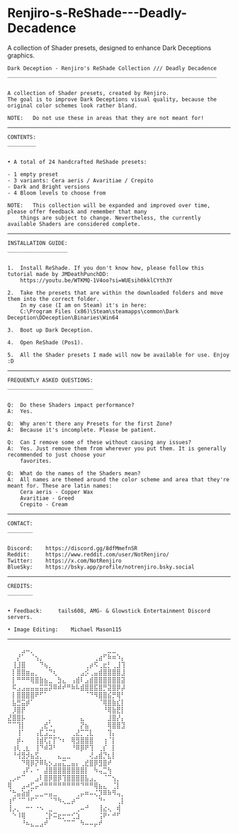 # Renjiro-s-ReShade---Deadly-Decadence
A collection of Shader presets, designed to enhance Dark Deceptions graphics.


	Dark Deception - Renjiro's ReShade Collection /// Deadly Decadence
	__________________________________________________________________


	A collection of Shader presets, created by Renjiro.
	The goal is to improve Dark Deceptions visual quality, because the original color schemes look rather bland.

	NOTE:	Do not use these in areas that they are not meant for!


------------------------------------------------------------------------------------------------------------------------


	CONTENTS:
	_________


	• A total of 24 handcrafted ReShade presets:

	- 1 empty preset
	- 3 variants: Cera aeris / Avaritiae / Crepito
	- Dark and Bright versions
	- 4 Bloom levels to choose from

	NOTE:	This collection will be expanded and improved over time, please offer feedback and remember that many
		things are subject to change. Nevertheless, the currently available Shaders are considered complete.


------------------------------------------------------------------------------------------------------------------------


	INSTALLATION GUIDE:
	___________________


	1.	Install ReShade. If you don't know how, please follow this tutorial made by JMDeathPunchDD:
		https://youtu.be/WTKMQ-1V4oo?si=WUEsih0kklCYth3Y

	2.	Take the presets that are within the downloaded folders and move them into the correct folder.
		In my case (I am on Steam) it's in here:
		C:\Program Files (x86)\Steam\steamapps\common\Dark Deception\DDeception\Binaries\Win64

	3.	Boot up Dark Deception.

	4.	Open ReShade (Pos1).

	5.	All the Shader presets I made will now be available for use. Enjoy :D


------------------------------------------------------------------------------------------------------------------------


	FREQUENTLY ASKED QUESTIONS:
	___________________________


	Q:	Do these Shaders impact performance?
	A:	Yes.

	Q:	Why aren't there any Presets for the first Zone?
	A:	Because it's incomplete. Please be patient.

	Q:	Can I remove some of these without causing any issues?
	A:	Yes. Just remove them from wherever you put them. It is generally recommended to just choose your
		favorites.

	Q:	What do the names of the Shaders mean?
	A:	All names are themed around the color scheme and area that they're meant for. These are latin names:
		Cera aeris - Copper Wax
		Avaritiae - Greed
		Crepito - Cream


------------------------------------------------------------------------------------------------------------------------


	CONTACT:
	________


	Discord:	https://discord.gg/8dfMmefnSR
	Reddit:		https://www.reddit.com/user/NotRenjiro/
	Twitter:	https://x.com/NotRenjiro
	BlueSky:	https://bsky.app/profile/notrenjiro.bsky.social


------------------------------------------------------------------------------------------------------------------------


	CREDITS:
	________


	• Feedback:		tails608, AMG- & Glowstick Entertainment Discord servers.

	• Image Editing:	Michael Mason115


------------------------------------------------------------------------------------------------------------------------

⠀⠀⠀⣠⠤⡀⠀⠀⠀⠀⠀⠀⠀⠀⠀⠀⠀⠀⠀⠀⠀⠀⣀⣀⠀⠀
⠀⠀⡜⠁⠀⠈⢢⡀⠀⠀⠀⠀⠀⠀⠀⠀⠀⠀⠀⢀⣴⠋⠷⠶⠱⡄
⠀⢸⣸⣿⠀⠀⠀⠙⢦⡀⠀⠀⠀⠀⠀⠀⠀⢀⡴⠫⢀⣖⡃⢀⣸⢹
⠀⡇⣿⣿⣶⣤⡀⠀⠀⠙⢆⠀⠀⠀⠀⠀⣠⡪⢀⣤⣾⣿⣿⣿⣿⣸
⠀⡇⠛⠛⠛⢿⣿⣷⣦⣀⠀⣳⣄⠀⢠⣾⠇⣠⣾⣿⣿⣿⣿⣿⣿⣽
⠀⠯⣠⣠⣤⣤⣤⣭⣭⡽⠿⠾⠞⠛⠷⠧⣾⣿⣿⣯⣿⡛⣽⣿⡿⡼
⠀⡇⣿⣿⣿⣿⠟⠋⠁⠀⠀⠀⠀⠀⠀⠀⠀⠈⠙⠻⣿⣿⣮⡛⢿⠃
⠀⣧⣛⣭⡾⠁⠀⠀⠀⠀⠀⠀⠀⠀⠀⠀⠀⠀⠀⠀⠈⢿⣿⣷⣎⡇
⠀⡸⣿⡟⠀⠀⠀⠀⠀⠀⠀⠀⠀⠀⠀⠀⠀⠀⠀⠀⠀⠘⢿⣷⣟⡇
⣜⣿⣿⡧⠀⠀⠀⠀⠀⡀⠀⠀⠀⠀⠀⠀⣄⠀⠀⠀⠀⠀⣸⣿⡜⡄
⠉⠉⢹⡇⠀⠀⠀⢀⣞⠡⠀⠀⠀⠀⠀⠀⡝⣦⠀⠀⠀⠀⢿⣿⣿⣹
⠀⠀⢸⠁⠀⠀⢠⣏⣨⣉⡃⠀⠀⠀⢀⣜⡉⢉⣇⠀⠀⠀⢹⡄⠀⠀
⠀⠀⡾⠄⠀⠀⢸⣾⢏⡍⡏⠑⠆⠀⢿⣻⣿⣿⣿⠀⠀⢰⠈⡇⠀⠀
⠀⢰⢇⢀⣆⠀⢸⠙⠾⠽⠃⠀⠀⠀⠘⠿⡿⠟⢹⠀⢀⡎⠀⡇⠀⠀
⠀⠘⢺⣻⡺⣦⣫⡀⠀⠀⠀⣄⣀⣀⠀⠀⠀⠀⢜⣠⣾⡙⣆⡇⠀⠀
⠀⠀⠀⠙⢿⡿⡝⠿⢧⡢⣠⣤⣍⣀⣤⡄⢀⣞⣿⡿⣻⣿⠞⠀⠀⠀
⠀⠀⠀⢠⠏⠄⠐⠀⣼⣿⣿⣿⣿⣿⣿⣿⣿⡇⠀⠳⢤⣉⢳⠀⠀⠀
⢀⡠⠖⠉⠀⠀⣠⠇⣿⡿⣿⡿⢹⣿⣿⣿⣿⣧⣠⡀⠀⠈⠉⢢⡀⠀
⢿⠀⠀⣠⠴⣋⡤⠚⠛⠛⠛⠛⠛⠛⠛⠛⠙⠛⠛⢿⣦⣄⠀⢈⡇⠀
⠈⢓⣤⣵⣾⠁⣀⣀⠤⣤⣀⠀⠀⠀⠀⢀⡤⠶⠤⢌⡹⠿⠷⠻⢤⡀
⢰⠋⠈⠉⠘⠋⠁⠀⠀⠈⠙⠳⢄⣀⡴⠉⠀⠀⠀⠀⠙⠂⠀⠀⢀⡇
⢸⡠⡀⠀⠒⠂⠐⠢⠀⣀⠀⠀⠀⠀⠀⢀⠤⠚⠀⠀⢸⣔⢄⠀⢾⠀
⠀⠑⠸⢿⠀⠀⠀⠀⢈⡗⠭⣖⡒⠒⢊⣱⠀⠀⠀⠀⢨⠟⠂⠚⠋⠀
⠀⠀⠀⠘⠦⣄⣀⣠⠞⠀⠀⠀⠈⠉⠉⠀⠳⠤⠤⡤⠞⠀⠀⠀⠀⠀
